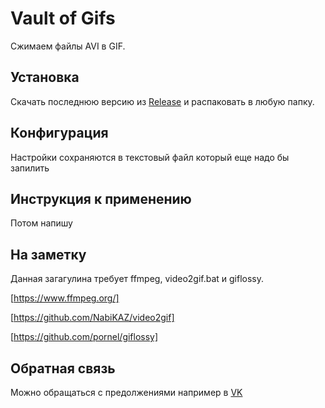 # Vault of Gifs

Сжимаем файлы AVI в GIF.

## Установка

Скачать последнюю версию из [Release](https://github.com/Day0Dreamer/Vault-of-Gifs/tree/master/Release) и распаковать в любую папку.

## Конфигурация

Настройки сохраняются в текстовый файл который еще надо бы запилить

## Инструкция к применению

Потом напишу

## На заметку

Данная загагулина требует ffmpeg, video2gif.bat и giflossy.

[https://www.ffmpeg.org/]

[https://github.com/NabiKAZ/video2gif]

[https://github.com/pornel/giflossy]

## Обратная связь
Можно обращаться с предолжениями например в [VK](https://vk.com/day0dreamer)